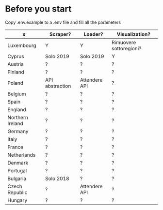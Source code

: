 # Before you start
Copy .env.example to a .env file and fill all the parameters


 x| Scraper? | Loader? | Visualization?
--|----------| --------|---------------
Luxembourg | Y | Y | Rimuovere sottoregioni?
Cyprus | Solo 2019 | Solo 2019 | Y
Austria | ? | ? | ?
Finland | ? | ? | ?
Poland | API abstraction | Attendere API | ?
Belgium | ? | ? | ?
Spain | ? | ? | ?
England | ? | ? | ?
Northern Ireland | ? | ? | ?
Germany | ? | ? | ?
Italy | ? | ? | ?
France | ? | ? | ?
Netherlands | ? | ? | ?
Denmark | ? | ? | ?
Portugal | ? | ? | ?
Bulgaria | Solo 2018 | ? | ?
Czech Republic | ? | Attendere API | ?
Hungary | ? | ? | ?
